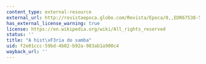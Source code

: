 ```yaml
---
content_type: external-resource
external_url: http://revistaepoca.globo.com/Revista/Epoca/0,,EDR67538-5856,00.html
has_external_license_warning: true
license: https://en.wikipedia.org/wiki/All_rights_reserved
status: ''
title: "A hist\xF3ria do samba"
uid: f2e01ccc-59bd-4b02-b92a-983ab1a900c4
wayback_url: ''
---
```

